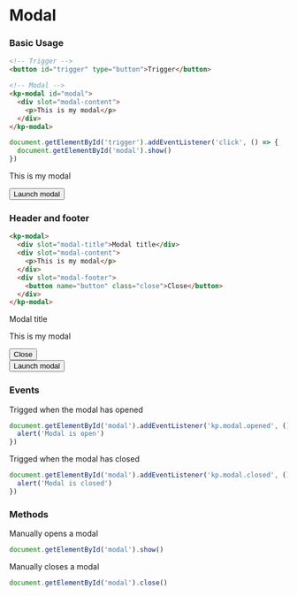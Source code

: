# Modal


### Basic Usage
```html
<!-- Trigger -->
<button id="trigger" type="button">Trigger</button>

<!-- Modal -->
<kp-modal id="modal">
  <div slot="modal-content">
    <p>This is my modal</p>
  </div>
</kp-modal>
```

```js
document.getElementById('trigger').addEventListener('click', () => {
  document.getElementById('modal').show()
})
```

<kp-modal id="demo-modal-basic">
  <div slot="modal-content">
    <p>This is my modal</p>
  </div>
</kp-modal>
<button id="demo-modal-basic-launch" type="button">Launch modal</button>


### Header and footer
```html
<kp-modal>
  <div slot="modal-title">Modal title</div>
  <div slot="modal-content">
    <p>This is my modal</p>
  </div>
  <div slot="modal-footer">
    <button name="button" class="close">Close</button>
  </div>
</kp-modal>
```

<kp-modal id="demo-modal-full">
  <div slot="modal-title">Modal title</div>
  <div slot="modal-content">
    <p>This is my modal</p>
  </div>
  <div slot="modal-footer">
    <button name="button" class="close">Close</button>
  </div>
</kp-modal>
<button id="demo-modal-full-launch" type="button">Launch modal</button>


### Events

Trigged when the modal has opened
```js
document.getElementById('modal').addEventListener('kp.modal.opened', () => {
  alert('Modal is open')
})
```

Trigged when the modal has closed
```js
document.getElementById('modal').addEventListener('kp.modal.closed', () => {
  alert('Modal is closed')
})
```


### Methods

Manually opens a modal
```js
document.getElementById('modal').show()
```

Manually closes a modal
```js
document.getElementById('modal').close()
```


<script markdown="0">
document.getElementById('demo-modal-basic-launch').addEventListener('click', () => {
  document.getElementById('demo-modal-basic').show()
})
document.getElementById('demo-modal-full-launch').addEventListener('click', () => {
  document.getElementById('demo-modal-full').show()
})
</script>
